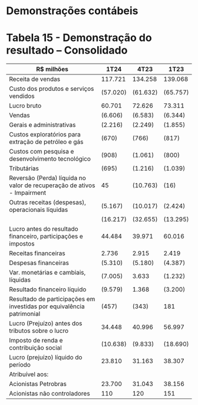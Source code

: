 # Demonstrações contábeis

# Tabela 15 - Demonstração do resultado – Consolidado

|R$ milhões|1T24|4T23|1T23|
|---|---|---|---|
|Receita de vendas|117.721|134.258|139.068|
|Custo dos produtos e serviços vendidos|(57.020)|(61.632)|(65.757)|
|Lucro bruto|60.701|72.626|73.311|
|Vendas|(6.606)|(6.583)|(6.344)|
|Gerais e administrativas|(2.216)|(2.249)|(1.855)|
|Custos exploratórios para extração de petróleo e gás|(670)|(766)|(817)|
|Custos com pesquisa e desenvolvimento tecnológico|(908)|(1.061)|(800)|
|Tributárias|(695)|(1.216)|(1.039)|
|Reversão (Perda) líquida no valor de recuperação de ativos - Impairment|45|(10.763)|(16)|
|Outras receitas (despesas), operacionais líquidas|(5.167)|(10.017)|(2.424)|
| |(16.217)|(32.655)|(13.295)|
|Lucro antes do resultado financeiro, participações e impostos|44.484|39.971|60.016|
|Receitas financeiras|2.736|2.915|2.419|
|Despesas financeiras|(5.310)|(5.180)|(4.387)|
|Var. monetárias e cambiais, líquidas|(7.005)|3.633|(1.232)|
|Resultado financeiro líquido|(9.579)|1.368|(3.200)|
|Resultado de participações em investidas por equivalência patrimonial|(457)|(343)|181|
|Lucro (Prejuízo) antes dos tributos sobre o lucro|34.448|40.996|56.997|
|Imposto de renda e contribuição social|(10.638)|(9.833)|(18.690)|
|Lucro (prejuízo) líquido do período|23.810|31.163|38.307|
|Atribuível aos:| | | |
|Acionistas Petrobras|23.700|31.043|38.156|
|Acionistas não controladores|110|120|151|